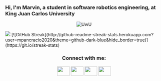 ### Hi, I'm Marvin, a student in software robotics engineering, at King Juan Carlos University

<!--
**mpancracio2020/mpancracio2020** is a ✨ _special_ ✨ repository because its `README.md` (this file) appears on your GitHub profile.

Here are some ideas to get you started:

- 🔭 I’m currently working on ...
- 🌱 I’m currently learning ...
- 👯 I’m looking to collaborate on ...
- 🤔 I’m looking for help with ...
- 💬 Ask me about ...
- 📫 How to reach me: ...
- 😄 Pronouns: ...
- ⚡ Fun fact: ...
-->
  
<p align="center">
  <img src="https://data.whicdn.com/images/339189855/original.gif" alt="UwU" />
</p>

<!--[![Top Langs](https://github-readme-stats.vercel.app/api/top-langs/?username=mpancracio2020&layout=compact)](https://github.com/mpancracio2020/)-->
<img src="https://github-readme-stats.vercel.app/api/top-langs?username=mpanxracio2020"/>
[![GitHub Streak](http://github-readme-streak-stats.herokuapp.com?user=mpancracio2020&theme=github-dark-blue&hide_border=true)](https://git.io/streak-stats)


<h3 align="center">Connect with me:</h3>
<p align="center">
<a href="https://twitter.com/mrvn________" target="blank"><img align="center" src="https://cdn.jsdelivr.net/npm/simple-icons@3.0.1/icons/twitter.svg" alt="" height="30" width="40" /></a>
<a href="www.linkedin.com/in/mpancracio" target="blank"><img align="center" src="https://cdn.jsdelivr.net/npm/simple-icons@3.0.1/icons/linkedin.svg" alt="" height="30" width="40" /></a>
<a href="https://www.instagram.com/mrvn________/?hl=es" target="blank"><img align="center" src="https://cdn.jsdelivr.net/npm/simple-icons@3.0.1/icons/instagram.svg" alt="" height="30" width="40" /></a>
<a href="https://youtu.be/GCdwKhTtNNw" target="blank"><img align="center" src="https://cdn.jsdelivr.net/npm/simple-icons@3.0.1/icons/youtube.svg" alt="" height="30" width="40" /></a>
</p>
